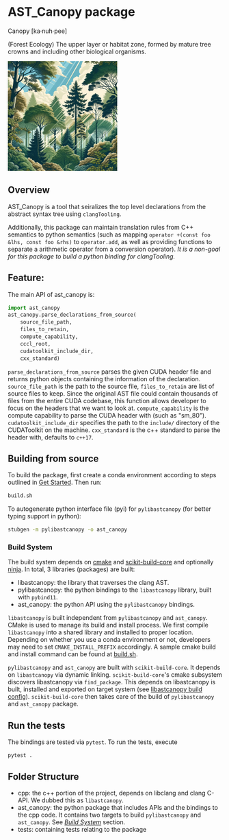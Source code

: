 # AST_Canopy package

Canopy [ka·nuh·pee]

(Forest Ecology) The upper layer or habitat zone, formed by mature tree crowns and including other biological organisms.

![canopy](static/canopy.png)

## Overview

AST_Canopy is a tool that seiralizes the top level declarations from the abstract syntax tree using `clangTooling`.

Additionally, this package can maintain translation rules from C++ semantics to python semantics (such as mapping `operator +(const foo &lhs, const foo &rhs)` to `operator.add`, as well as providing functions to separate a arithmetic operator from a conversion operator). *It is a non-goal for this package to build a python binding for clangTooling.*

## Feature:

The main API of ast_canopy is:
```python
import ast_canopy
ast_canopy.parse_declarations_from_source(
    source_file_path,
    files_to_retain,
    compute_capability,
    cccl_root,
    cudatoolkit_include_dir,
    cxx_standard)
```

`parse_declarations_from_source` parses the given CUDA header file and returns python objects containing the information of the declaration. `source_file_path` is the path to the source file, `files_to_retain` are list of source files to keep. Since the original AST file could contain thousands of files from the entire CUDA codebase, this function allows developer to focus on the headers that we want to look at. `compute_capability` is the compute capability to parse the CUDA header with (such as "sm_80"). `cudatoolkit_include_dir` specifies the path to the `include/` directory of the CUDAToolkit on the machine. `cxx_standard` is the c++ standard to parse the header with, defaults to `c++17`.

## Building from source

To build the package, first create a conda environment according to steps outlined in [Get Started](../README.md#get-started).
Then run:

```bash
build.sh
```

To autogenerate python interface file (pyi) for `pylibastcanopy` (for better typing support in python):

```bash
stubgen -m pylibastcanopy -o ast_canopy
```

### Build System

The build system depends on [cmake](https://cmake.org/) and [scikit-build-core](https://scikit-build-core.readthedocs.io/en/latest/index.html) and optionally [ninja](https://ninja-build.org/). In total, 3 libraries (packages) are built:

- libastcanopy: the library that traverses the clang AST.
- pylibastcanopy: the python bindings to the `libastcanopy` library, built with `pybind11`.
- ast_canopy: the python API using the `pylibastcanopy` bindings.

`libastcanopy` is built independent from `pylibastcanopy` and `ast_canopy`. CMake is used to manage its build and install process. We first compile `libastcanopy` into a shared library and installed to proper location. Depending on whether you use a conda environment or not, developers may need to set `CMAKE_INSTALL_PREFIX` accordingly. A sample cmake build and install command can be found at [build.sh](./build.sh).

`pylibastcanopy` and `ast_canopy` are built with `scikit-build-core`. It depends on `libastcanopy` via dynamic linking. `scikit-build-core`'s cmake subsystem discovers libastcanopy via `find_package`. This depends on libastcanopy is built, installed and exported on target system (see [libastcanopy build config](cpp/CMakeLists.txt)). `scikit-build-core` then takes care of the build of `pylibastcanopy` and `ast_canopy` package.

## Run the tests

The bindings are tested via `pytest`. To run the tests, execute
```
pytest .
```

## Folder Structure

- cpp: the c++ portion of the project, depends on libclang and clang C-API. We dubbed this as `libastcanopy`.
- ast_canopy: the python package that includes APIs and the bindings to the cpp code. It contains two targets to build `pylibastcanopy` and `ast_canopy`. See [*Build System*](#build-system) section.
- tests: containing tests relating to the package
